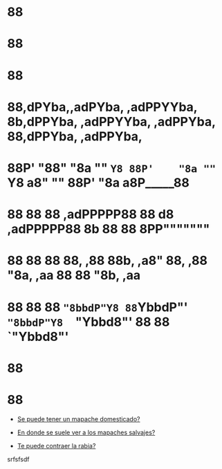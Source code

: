                                                                    
#                                                                88                      
#                                                                88                      
#                                                                88                      
# 88,dPYba,,adPYba,  ,adPPYYba, 8b,dPPYba,  ,adPPYYba,  ,adPPYba, 88,dPPYba,   ,adPPYba,  
# 88P'   "88"    "8a ""     `Y8 88P'    "8a ""     `Y8 a8"     "" 88P'    "8a a8P_____88  
# 88      88      88 ,adPPPPP88 88       d8 ,adPPPPP88 8b         88       88 8PP"""""""  
# 88      88      88 88,    ,88 88b,   ,a8" 88,    ,88 "8a,   ,aa 88       88 "8b,   ,aa  
# 88      88      88 `"8bbdP"Y8 88`YbbdP"'  `"8bbdP"Y8  `"Ybbd8"' 88       88  `"Ybbd8"'  
#                              88                                                        
#                              88                                                        


* [Se puede tener un mapache domesticado?](rde/README.md)

* [En donde se suele ver a los mapaches salvajes?](src/README.md)

* [Te puede contraer la rabia?](lnd/README.md)

srfsfsdf
